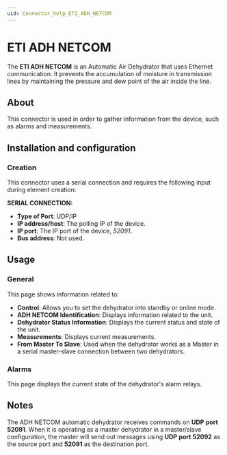 ```yaml
---
uid: Connector_help_ETI_ADH_NETCOM
---
```


# ETI ADH NETCOM

The **ETI ADH NETCOM** is an Automatic Air Dehydrator that uses Ethernet communication. It prevents the accumulation of moisture in transmission lines by maintaining the pressure and dew point of the air inside the line.

## About

This connector is used in order to gather information from the device, such as alarms and measurements.

## Installation and configuration

### Creation

This connector uses a serial connection and requires the following input during element creation:

**SERIAL CONNECTION:**

- **Type of Port**: UDP/IP
- **IP address/host**: The polling IP of the device.
- **IP port**: The IP port of the device, *52091*.
- **Bus address**: Not used.

## Usage

### General

This page shows information related to:

- **Control**: Allows you to set the dehydrator into standby or online mode.
- **ADH NETCOM Identification**: Displays information related to the unit.
- **Dehydrator Status Information**: Displays the current status and state of the unit.
- **Measurements**: Displays current measurements.
- **From Master To Slave**: Used when the dehydrator works as a Master in a serial master-slave connection between two dehydrators.

### Alarms

This page displays the current state of the dehydrator's alarm relays.

## Notes

The ADH NETCOM automatic dehydrator receives commands on **UDP** **port 52091**. When it is operating as a master dehydrator in a master/slave configuration, the master will send out messages using **UDP** **port** **52092** as the source port and **52091** as the destination port.
